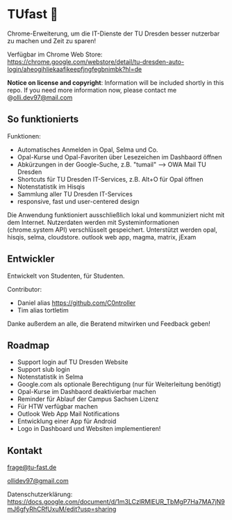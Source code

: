 # TUfast 🚀
Chrome-Erweiterung, um die IT-Dienste der TU Dresden besser nutzerbar zu machen und Zeit zu sparen!

Verfügbar im Chrome Web Store: https://chrome.google.com/webstore/detail/tu-dresden-auto-login/aheogihliekaafikeepfjngfegbnimbk?hl=de

**Notice on license and copyright**: Information will be included shortly in this repo. If you need more information now, please contact me @olli.dev97@mail.com

## So funktionierts
Funktionen:
 - Automatisches Anmelden in Opal, Selma und Co.
 - Opal-Kurse und Opal-Favoriten über Lesezeichen im Dashbaord öffnen
 - Abkürzungen in der Google-Suche, z.B. "tumail" --> OWA Mail TU Dresden
 - Shortcuts für TU Dresden IT-Services, z.B. Alt+O für Opal öffnen
 - Notenstatistik im Hisqis
 - Sammlung aller TU Dresden IT-Services
 - responsive, fast und user-centered design
 
Die Anwendung funktioniert ausschließlich lokal und kommuniziert nicht mit dem Internet. Nutzerdaten werden mit Systeminformationen (chrome.system API) verschlüsselt gespeichert. Unterstützt werden opal, hisqis, selma, cloudstore. outlook web app, magma, matrix, jExam

## Entwickler
Entwickelt von Studenten, für Studenten.

Contributor:
- Daniel alias https://github.com/C0ntroller
- Tim alias tortletim

Danke außerdem an alle, die Beratend mitwirken und Feedback geben!

## Roadmap
- Support login auf TU Dresden Website
- Support slub login
- Notenstatistik in Selma
- Google.com als optionale Berechtigung (nur für Weiterleitung benötigt)
- Opal-Kurse im Dashbaord deaktivierbar machen
- Reminder für Ablauf der Campus Sachsen Lizenz
- Für HTW verfügbar machen
- Outlook Web App Mail Notifications
- Entwicklung einer App für Android
- Logo in Dashboard und Websiten implementieren!

## Kontakt
frage@tu-fast.de

ollidev97@gmail.com


Datenschutzerklärung: https://docs.google.com/document/d/1m3LCzlRMlEUR_TbMgP7Ha7MA7jN9mJ6gfyRhCRfUxuM/edit?usp=sharing
